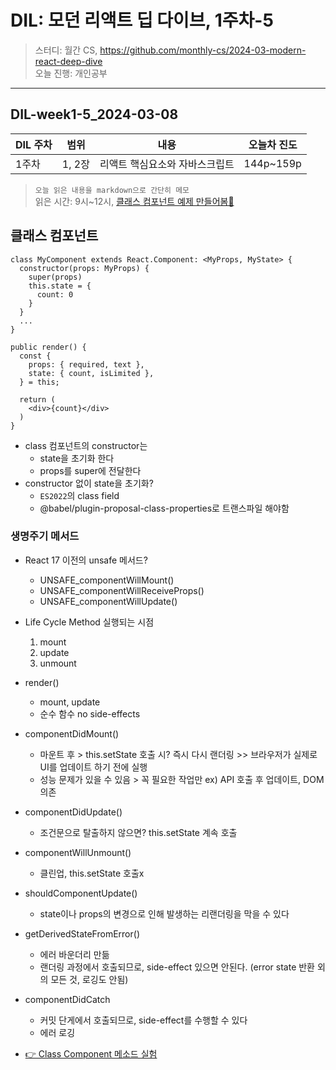 # DIL: 모던 리액트 딥 다이브, 1주차-5

> 스터디: 월간 CS, https://github.com/monthly-cs/2024-03-modern-react-deep-dive  
> 오늘 진행: 개인공부

---

## DIL-week1-5_2024-03-08

| DIL 주차 | 범위   | 내용                           | 오늘차 진도 |
| -------- | ------ | ------------------------------ | ----------- |
| 1주차    | 1, 2장 | 리액트 핵심요소와 자바스크립트 | 144p~159p   |

> `오늘 읽은 내용을 markdown으로 간단히 메모`  
> 읽은 시간: 9시~12시, [클래스 컴포넌트 예제 만들어봄🤔](https://codesandbox.io/p/sandbox/mordern-react-deep-dive-t9vlwm?file=%2Fsrc%2FApp.tsx%3A140%2C44)

## 클래스 컴포넌트

```tsx
class MyComponent extends React.Component: <MyProps, MyState> {
  constructor(props: MyProps) {
    super(props)
    this.state = {
      count: 0
    }
  }
  ...
}

public render() {
  const {
    props: { required, text },
    state: { count, isLimited },
  } = this;

  return (
    <div>{count}</div>
  )
}
```

- class 컴포넌트의 constructor는
  - state을 초기화 한다
  - props를 super에 전달한다
- constructor 없이 state을 초기화?
  - `ES2022`의 class field
  - @babel/plugin-proposal-class-properties로 트랜스파일 해야함

### 생명주기 메서드

- React 17 이전의 unsafe 메서드?
  - UNSAFE_componentWillMount()
  - UNSAFE_componentWillReceiveProps()
  - UNSAFE_componentWillUpdate()
- Life Cycle Method 실행되는 시점
  1. mount
  2. update
  3. unmount
- render()
  - mount, update
  - 순수 함수 no side-effects
- componentDidMount()
  - 마운트 후 > this.setState 호출 시? 즉시 다시 랜더링 >> 브라우저가 실제로 UI를 업데이트 하기 전에 실행
  - 성능 문제가 있을 수 있음 > 꼭 필요한 작업만 ex) API 호출 후 업데이트, DOM 의존
- componentDidUpdate()
  - 조건문으로 탈출하지 않으면? this.setState 계속 호출
- componentWillUnmount()
  - 클린업, this.setState 호출x
- shouldComponentUpdate()
  - state이나 props의 변경으로 인해 발생하는 리랜더링을 막을 수 있다
- getDerivedStateFromError()
  - 에러 바운더리 만듦
  - 랜더링 과정에서 호출되므로, side-effect 있으면 안된다. (error state 반환 외의 모든 것, 로깅도 안됨)
- componentDidCatch

  - 커밋 단게에서 호출되므로, side-effect를 수행할 수 있다
  - 에러 로깅

- [👉 Class Component 메소드 실험](https://codesandbox.io/p/sandbox/mordern-react-deep-dive-t9vlwm?file=%2Fsrc%2FApp.tsx%3A140%2C44)
